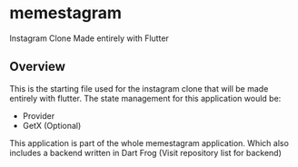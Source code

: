 # memestagram

Instagram Clone Made entirely with Flutter

## Overview

This is the starting file used for the instagram clone that will be made entirely with flutter. The state management for this application would be: 

* Provider
* GetX (Optional)

This application is part of the whole memestagram application. Which also includes a backend written in Dart Frog (Visit repository list for backend)
